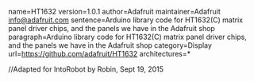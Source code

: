 name=HT1632
version=1.0.1
author=Adafruit
maintainer=Adafruit <info@adafruit.com>
sentence=Arduino library code for HT1632(C) matrix panel driver chips, and the panels we have in the Adafruit shop
paragraph=Arduino library code for HT1632(C) matrix panel driver chips, and the panels we have in the Adafruit shop
category=Display
url=https://github.com/adafruit/HT1632
architectures=*

//Adapted for IntoRobot by Robin, Sept 19, 2015